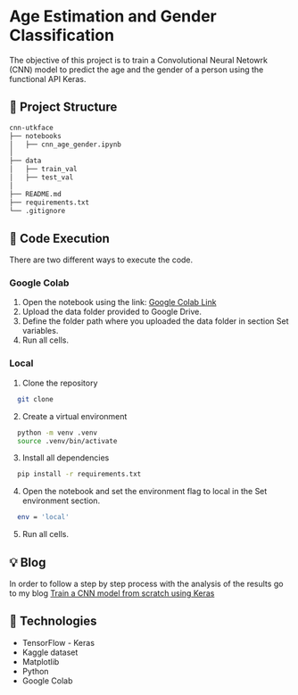 
# Age Estimation and Gender Classification

The objective of this project is to train a Convolutional Neural Netowrk (CNN) model to predict the age and the gender of a person using the functional API Keras.  

## :file_folder: Project Structure

```bash
cnn-utkface
├── notebooks
│   ├── cnn_age_gender.ipynb
│  
├── data
│   ├── train_val
│   ├── test_val
│
├── README.md
├── requirements.txt
└── .gitignore

```

## :rocket: Code Execution
There are two different ways to execute the code.

### Google Colab
1. Open the notebook using the link: [Google Colab Link](https://colab.research.google.com/drive/1vgaCN0RBkPp5qTK1S7NPWhATAdEr7YbB?usp=sharing)
2. Upload the data folder provided to Google Drive.
3. Define the folder path where you uploaded the data folder in section Set variables.
4. Run all cells.

### Local
1. Clone the repository
```bash
  git clone 
```
2. Create a virtual environment
```bash
  python -m venv .venv
  source .venv/bin/activate
```
3. Install all dependencies
```bash
  pip install -r requirements.txt
```
4. Open the notebook and set the environment flag to local in the Set environment section.
```bash
  env = 'local'
```
5. Run all cells.

## :bulb: Blog
In order to follow a step by step process with the analysis of the results go to my blog [Train a CNN model from scratch using Keras](https://crist2201.github.io/projects/cnn_utkface/)

## :wrench: Technologies
- TensorFlow - Keras
- Kaggle dataset
- Matplotlib
- Python
- Google Colab
